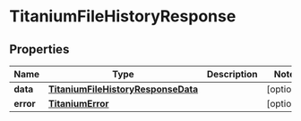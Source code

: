 

# TitaniumFileHistoryResponse


## Properties

| Name | Type | Description | Notes |
|------------ | ------------- | ------------- | -------------|
|**data** | [**TitaniumFileHistoryResponseData**](TitaniumFileHistoryResponseData.md) |  |  [optional] |
|**error** | [**TitaniumError**](TitaniumError.md) |  |  [optional] |



